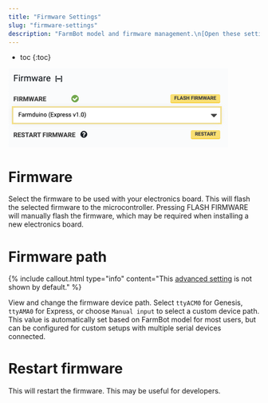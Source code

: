 ```yaml
---
title: "Firmware Settings"
slug: "firmware-settings"
description: "FarmBot model and firmware management.\n[Open these settings in the app](https://my.farm.bot/app/designer/settings?highlight=firmware)"
---
```


* toc
{:toc}


![firmware settings](_images/firmware_settings.png)

# Firmware

Select the firmware to be used with your electronics board. This will flash the selected firmware to the microcontroller. Pressing <span class="fb-button fb-yellow">FLASH FIRMWARE</span> will manually flash the firmware, which may be required when installing a new electronics board.

# Firmware path

{%
include callout.html
type="info"
content="This [advanced setting](../settings/parameter-management.md#show-advanced-settings) is not shown by default."
%}

View and change the firmware device path. Select `ttyACM0` for Genesis, `ttyAMA0` for Express, or choose `Manual input` to select a custom device path. This value is automatically set based on FarmBot model for most users, but can be configured for custom setups with multiple serial devices connected.

# Restart firmware

This will restart the firmware. This may be useful for developers.
